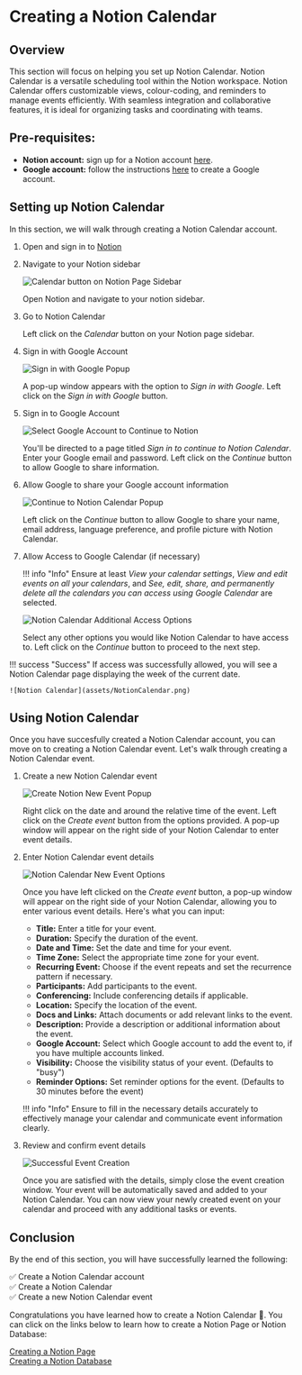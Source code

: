 # Creating a Notion Calendar

## Overview

This section will focus on helping you set up Notion Calendar. Notion Calendar is a versatile scheduling tool within the Notion workspace. Notion Calendar offers customizable views, colour-coding, and reminders to manage events efficiently. With seamless integration and collaborative features, it is ideal for organizing tasks and coordinating with teams.

## Pre-requisites:
- **Notion account:** sign up for a Notion account [here](https://www.notion.so/signup).
- **Google account:** follow the instructions [here](https://support.google.com/accounts/answer/27441?hl=en) to create a Google account.

## Setting up Notion Calendar

In this section, we will walk through creating a Notion Calendar account.

1. Open and sign in to [Notion](https://notion.so/)

2. Navigate to your Notion sidebar

    ![Calendar button on Notion Page Sidebar](./assets/Sidebar.png)

    Open Notion and navigate to your notion sidebar.

3. Go to Notion Calendar

    Left click on the *Calendar* button on your Notion page sidebar.

4. Sign in with Google Account

    ![Sign in with Google Popup](./assets/SignInWithGoogle.png)

    A pop-up window appears with the option to *Sign in with Google*. Left click on the *Sign in with Google* button.

5. Sign in to Google Account

    ![Select Google Account to Continue to Notion](./assets/ChooseGoogleAccount.png)

    You'll be directed to a page titled *Sign in to continue to Notion Calendar*. Enter your Google email and password. Left click on the *Continue* button to allow Google to share information.

6. Allow Google to share your Google account information

    ![Continue to Notion Calendar Popup](./assets/ContinueToNotionCalendar.png)

    Left click on the *Continue* button to allow Google to share your name, email address, language preference, and profile picture with Notion Calendar.

7. Allow Access to Google Calendar (if necessary)

    !!! info "Info"
        Ensure at least *View your calendar settings*, *View and edit events on all your calendars*, and *See, edit, share, and permanently delete all the calendars you can access using Google Calendar* are selected.

    ![Notion Calendar Additional Access Options](./assets/NotionAdditionalAccess.png)
    
    Select any other options you would like Notion Calendar to have access to.
    Left click on the *Continue* button to proceed to the next step.

!!! success "Success"
    If access was successfully allowed, you will see a Notion Calendar page displaying the week of the current date.

    ![Notion Calendar](assets/NotionCalendar.png)

## Using Notion Calendar

Once you have succesfully created a Notion Calendar account, you can move on to creating a Notion Calendar event. Let's walk through creating a Notion Calendar event.

1. Create a new Notion Calendar event

    ![Create Notion New Event Popup](./assets/NewEvent.png)

    Right click on the date and around the relative time of the event. Left click on the *Create event* button from the options provided. A pop-up window will appear on the right side of your Notion Calendar to enter event details.

2. Enter Notion Calendar event details

    ![Notion Calendar New Event Options](./assets/EventOptions.png)

    Once you have left clicked on the *Create event* button, a pop-up window will appear on the right side of your Notion Calendar, allowing you to enter various event details. Here's what you can input:

    - **Title:** Enter a title for your event.
    - **Duration:** Specify the duration of the event.
    - **Date and Time:** Set the date and time for your event.
    - **Time Zone:** Select the appropriate time zone for your event.
    - **Recurring Event:** Choose if the event repeats and set the recurrence pattern if necessary.
    - **Participants:** Add participants to the event.
    - **Conferencing:** Include conferencing details if applicable.
    - **Location:** Specify the location of the event.
    - **Docs and Links:** Attach documents or add relevant links to the event.
    - **Description:** Provide a description or additional information about the event.
    - **Google Account:** Select which Google account to add the event to, if you have multiple accounts linked.
    - **Visibility:** Choose the visibility status of your event. (Defaults to "busy")
    - **Reminder Options:** Set reminder options for the event. (Defaults to 30 minutes before the event)

    !!! info "Info"
        Ensure to fill in the necessary details accurately to effectively manage your calendar and communicate event information clearly.

3. Review and confirm event details

    ![Successful Event Creation](./assets/EventCreated.png)

    Once you are satisfied with the details, simply close the event creation window. Your event will be automatically saved and added to your Notion Calendar. You can now view your newly created event on your calendar and proceed with any additional tasks or events.

## Conclusion

By the end of this section, you will have successfully learned the following:

✅ Create a Notion Calendar account  
✅ Create a Notion Calendar  
✅ Create a new Notion Calendar event

Congratulations you have learned how to create a Notion Calendar 🥳. You can click on the links below to learn how to create a Notion Page or Notion Database:

[Creating a Notion Page](Ahmed-createAPage.md)  
[Creating a Notion Database](Evann-createADatabase.md)